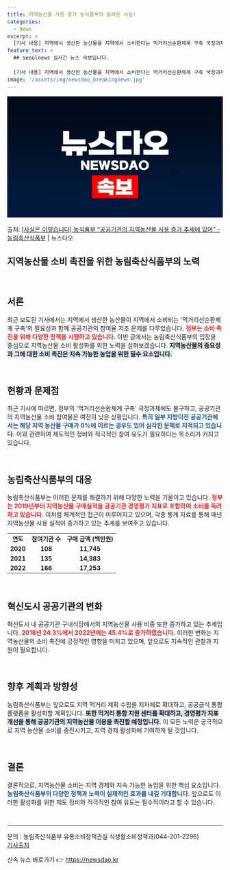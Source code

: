 ```yaml
---
title: 지역농산물 사용 증가 농식품부의 놀라운 사실!
categories:
  - News
excerpt: >
  [기사 내용] 지역에서 생산한 농산물을 지역에서 소비한다는 먹거리선순환체계 구축 국정과제를 위해 정부가 지역…
feature_text: >
  ## seoulnews 실시간 뉴스 속보입니다.

  [기사 내용] 지역에서 생산한 농산물을 지역에서 소비한다는 먹거리선순환체계 구축 국정과제를 위해 정부가 지역…
image: '/assets/img/newsdao_breakingnews.jpg'
---
```


![뉴스다오 속보](/assets/img/newsdao_breakingnews.jpg)

<p>출처: <a href="https://newsdao.kr/2304" rel="dofollow">[사실은 이렇습니다] 농식품부 “공공기관의 지역농산물 사용 증가 추세에 있어” - 농림축산식품부</a> | 뉴스다오</p>

<h2 data-ke-size="size26">지역농산물 소비 촉진을 위한 농림축산식품부의 노력</h2>

<p data-ke-size="size16">&nbsp;</p>

<h2 data-ke-size="size26">서론</h2>

<p data-ke-size="size16">최근 보도된 기사에서는 지역에서 생산한 농산물이 지역에서 소비되는 '먹거리선순환체계 구축'의 필요성과 함께 공공기관의 참여율 저조 문제를 다루었습니다. <b><span style="color: #ee2323;">정부는 소비 촉진을 위해 다양한 정책을 시행하고 있습니다.</span></b> 이번 글에서는 농림축산식품부의 입장을 중심으로 지역농산물 소비 활성화를 위한 노력을 살펴보겠습니다. <b><span style="background-color: #21538527;">지역농산물의 중요성과 그에 대한 소비 촉진은 지속 가능한 농업을 위한 필수 요소입니다.</span></b></p>

<p data-ke-size="size16">&nbsp;</p>

<h2 data-ke-size="size26">현황과 문제점</h2>

<p data-ke-size="size16">최근 기사에 따르면, 정부의 '먹거리선순환체계 구축' 국정과제에도 불구하고, 공공기관의 지역농산물 소비 참여율은 여전히 낮은 상황입니다. <b><span style="color: #1a5490;">특히 일부 지방이전 공공기관에서는 해당 지역 농산물 구매가 0%에 이르는 경우도 있어 심각한 문제로 지적되고 있습니다.</span></b> 이와 관련하여 제도적인 정비와 적극적인 참여 유도가 필요하다는 목소리가 커지고 있습니다.</p>

<p data-ke-size="size16">&nbsp;</p>

<h2 data-ke-size="size26">농림축산식품부의 대응</h2>

<p data-ke-size="size16">농림축산식품부는 이러한 문제를 해결하기 위해 다양한 노력을 기울이고 있습니다. <b><span style="color: #ee2323;">정부는 2019년부터 지역농산물 구매실적을 공공기관 경영평가 지표로 포함하여 소비를 독려하고 있습니다.</span></b> 이처럼 체계적인 접근이 이루어지고 있으며, 각종 통계 자료를 통해 매년 지역농산물 사용 실적이 증가하고 있는 추세를 보여주고 있습니다.</p>

<table style="width: 100%; text-align: center;">
<tr>
<td style="text-align: center; height: 17px;"><b>연도</b></td>
<td style="text-align: center; height: 17px;"><b>참여기관 수</b></td>
<td style="text-align: center; height: 17px;"><b>구매 금액 (백만원)</b></td>
</tr>
<tr>
<td style="text-align: center; height: 17px;"><b>2020</b></td>
<td style="text-align: center; height: 17px;"><b>108</b></td>
<td style="text-align: center; height: 17px;"><b>11,745</b></td>
</tr>
<tr>
<td style="text-align: center; height: 17px;"><b>2021</b></td>
<td style="text-align: center; height: 17px;"><b>135</b></td>
<td style="text-align: center; height: 17px;"><b>14,383</b></td>
</tr>
<tr>
<td style="text-align: center; height: 17px;"><b>2022</b></td>
<td style="text-align: center; height: 17px;"><b>166</b></td>
<td style="text-align: center; height: 17px;"><b>17,253</b></td>
</tr>
</table>

<p data-ke-size="size16">&nbsp;</p>

<h2 data-ke-size="size26">혁신도시 공공기관의 변화</h2>

<p data-ke-size="size16">혁신도시 내 공공기관 구내식당에서의 지역농산물 사용 비중 또한 증가하고 있는 추세입니다. <b><span style="color: #ee2323;">2018년 24.3%에서 2022년에는 45.4%로 증가하였습니다.</span></b> 이러한 변화는 지역농산물의 소비 촉진에 긍정적인 영향을 미치고 있으며, 앞으로도 지속적인 관찰과 지원이 필요합니다.</p>

<p data-ke-size="size16">&nbsp;</p>

<h2 data-ke-size="size26">향후 계획과 방향성</h2>

<p data-ke-size="size16">농림축산식품부는 앞으로도 지역 먹거리 계획 수립을 지자체로 확대하고, 공공급식 통합 플랫폼을 활성화할 계획입니다. <b><span style="background-color: #21538527;">또한 먹거리 통합 지원 센터를 확대하고, 경영평가 지표 개선을 통해 공공기관의 지역농산물 이용을 촉진할 예정입니다.</span></b> 이 모든 노력은 궁극적으로 지역 농산물 소비를 증진시키고, 지역 경제 활성화에 기여하게 될 것입니다.</p>

<p data-ke-size="size16">&nbsp;</p>

<h2 data-ke-size="size26">결론</h2>

<p data-ke-size="size16">결론적으로, 지역농산물 소비는 지역 경제와 지속 가능한 농업을 위한 핵심 요소입니다. <b><span style="color: #1a5490;">농림축산식품부의 다양한 정책과 노력이 실제적인 효과를 내길 기대합니다.</span></b> 앞으로도 이러한 활성화를 위한 제도 정비와 적극적인 참여 유도는 필수적이라고 할 수 있습니다.</p>

<p data-ke-size="size16">&nbsp;</p>

<hr>

<p data-ke-size="size16">문의 : 농림축산식품부 유통소비정책관실 식생활소비정책과(044-201-2296)<br> <a href="https://newsdao.kr/2304">기사출처</a></p> 

신속 뉴스 바로가기 👉 <a href="https://newsdao.kr" rel="dofollow">https://newsdao.kr</a>



